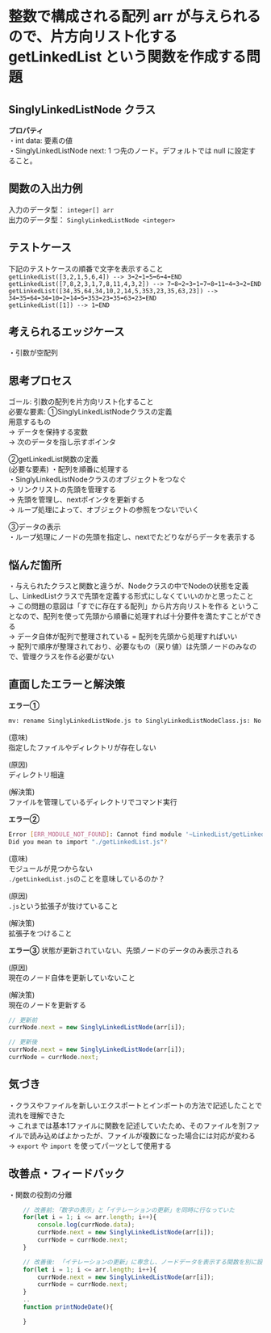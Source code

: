 # 整数で構成される配列 arr が与えられるので、片方向リスト化する getLinkedList という関数を作成する問題

## SinglyLinkedListNode クラス
**プロパティ**<br>
・int data: 要素の値<br>
・SinglyLinkedListNode next: 1 つ先のノード。デフォルトでは null に設定すること。<br>


## 関数の入出力例
入力のデータ型： `integer[] arr`<br>
出力のデータ型： `SinglyLinkedListNode <integer>`<br>


## テストケース
下記のテストケースの順番で文字を表示すること<br>
`getLinkedList([3,2,1,5,6,4]) --> 3➡2➡1➡5➡6➡4➡END`<br>
`getLinkedList([7,8,2,3,1,7,8,11,4,3,2]) --> 7➡8➡2➡3➡1➡7➡8➡11➡4➡3➡2➡END`<br>
`getLinkedList([34,35,64,34,10,2,14,5,353,23,35,63,23]) --> 34➡35➡64➡34➡10➡2➡14➡5➡353➡23➡35➡63➡23➡END`<br>
`getLinkedList([1]) --> 1➡END`<br>


## 考えられるエッジケース
・引数が空配列<br>


## 思考プロセス
ゴール: 引数の配列を片方向リスト化すること<br>
必要な要素: 
①SinglyLinkedListNodeクラスの定義<br>
用意するもの<br>
→ データを保持する変数<br>
→ 次のデータを指し示すポインタ<br>

②getLinkedList関数の定義<br>
(必要な要素)
・配列を順番に処理する<br>
・SinglyLinkedListNodeクラスのオブジェクトをつなぐ<br>
→ リンクリストの先頭を管理する<br>
→ 先頭を管理し、nextポインタを更新する<br>
→ ループ処理によって、オブジェクトの参照をつないでいく<br>

③データの表示<br>
・ループ処理にノードの先頭を指定し、nextでたどりながらデータを表示する<br>


## 悩んだ箇所
・与えられたクラスと関数と違うが、Nodeクラスの中でNodeの状態を定義し、LinkedListクラスで先頭を定義する形式にしなくていいのかと思ったこと<br>
→ この問題の意図は「すでに存在する配列」から片方向リストを作る ということなので、配列を使って先頭から順番に処理すれば十分要件を満たすことができる<br>
→ データ自体が配列で整理されている = 配列を先頭から処理すればいい<br>
→ 配列で順序が整理されており、必要なもの（戻り値）は先頭ノードのみなので、管理クラスを作る必要がない<br>


## 直面したエラーと解決策
**エラー①**
```sh
mv: rename SinglyLinkedListNode.js to SinglyLinkedListNodeClass.js: No such file or directory
```
(意味)<br>
指定したファイルやディレクトリが存在しない<br>

(原因)<br>
ディレクトリ相違<br>

(解決策)<br>
ファイルを管理しているディレクトリでコマンド実行<br>

**エラー②**<br>
```sh
Error [ERR_MODULE_NOT_FOUND]: Cannot find module '~LinkedList/getLinkedList/js/getLinkedList' imported from ~/LinkedList/getLinkedList/js/test.js
Did you mean to import "./getLinkedList.js"?
```
(意味)<br>
モジュールが見つからない<br>
`./getLinkedList.js`のことを意味しているのか？<br>

(原因)<br>
`.js`という拡張子が抜けていること<br>

(解決策)<br>
拡張子をつけること<br>

**エラー③**
状態が更新されていない、先頭ノードのデータのみ表示される<br>

(原因)<br>
現在のノード自体を更新していないこと<br>

(解決策)<br>
現在のノードを更新する<br>

```js
// 更新前
currNode.next = new SinglyLinkedListNode(arr[i]);

// 更新後
currNode.next = new SinglyLinkedListNode(arr[i]);
currNode = currNode.next;
```

## 気づき
・クラスやファイルを新しいエクスポートとインポートの方法で記述したことで流れを理解できた<br>
→ これまでは基本1ファイルに関数を記述していたため、そのファイルを別ファイルで読み込めばよかったが、ファイルが複数になった場合には対応が変わる<br>
→ `export` や `import` を使ってパーツとして使用する<br>


## 改善点・フィードバック
・関数の役割の分離<br>
```js
    // 改善前:「数字の表示」と「イテレーションの更新」を同時に行なっていた
    for(let i = 1; i <= arr.length; i++){
        console.log(currNode.data);
        currNode.next = new SinglyLinkedListNode(arr[i]);
        currNode = currNode.next;
    }

    // 改善後: 「イテレーションの更新」に専念し、ノードデータを表示する関数を別に設ける
    for(let i = 1; i <= arr.length; i++){
        currNode.next = new SinglyLinkedListNode(arr[i]);
        currNode = currNode.next;
    }
    .. 
    function printNodeDate(){

    }
```
